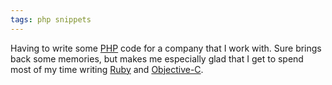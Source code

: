 ```yaml
---
tags: php snippets
---
```


Having to write some [PHP](/wiki/PHP) code for a company that I work with. Sure brings back some memories, but makes me especially glad that I get to spend most of my time writing [Ruby](/wiki/Ruby) and [Objective-C](/wiki/Objective-C).
